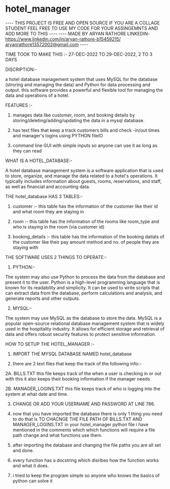 # hotel_manager

 ---- THIS PROJECT IS FREE AND OPEN SOURCE IF YOU ARE A COLLAGE STUDENT FEEL FREE TO USE MY CODE FOR YOUR ASSINGEMNTS AND ADD MORE TO THIS ----
                                 ---- MADE BY ARYAN RATHORE LINKEDIN-https://www.linkedin.com/in/aryan-rathore-b15459215/  aryanrathore13572002@gmail.com ----

TIME TOOK TO MAKE THIS :- 27-DEC-2022 TO 29-DEC-2022, 2 TO 3 DAYS

DISCRIPTION:-

a hotel database management system that uses MySQL for the database (stroring and managing the data) and Python for data processing and output. 
this software provides a powerful and flexible tool for managing the data and operations of a hotel.

FEATURES :-
1. manages data like customer, room, and booking details by storing/deleting/adding/updating the data in a mysql database.

2. has text files that keep a track customers bills and check -in/out times and manager's logins using PYTHON fileIO 

3. command line GUI with simple inputs so anyone can use it as long as they can read

WHAT IS A HOTEL_DATABASE:-

A hotel database management system is a software application that is used to store, organize, and manage the data related to a hotel's operations. It typically includes information about guests, rooms, reservations, and staff, as well as financial and accounting data.

THE hotel_database HAS 3 TABLES:-

1. customer :- this table has the information of the customer like their id and what room they are staying in

2. room :- this table has the information of the rooms like room_type and who is staying in the room (via customer id)

3. booking_details :- this table has the information of the booking datials of the customer like their pay amount method and no. of people they are staying with

THE SOFTWARE USES 2 THINGS TO OPERATE:-

1. PYTHON:-

The system may also use Python to process the data from the database and present it to the user. Python is a high-level programming language that is known for its readability and simplicity. It can be used to write scripts that can extract data from the database, perform calculations and analysis, and generate reports and other outputs.

2. MYSQL:-

The system may use MySQL as the database to store the data. MySQL is a popular open-source relational database management system that is widely used in the hospitality industry. It allows for efficient storage and retrieval of data and offers robust security features to protect sensitive information.


HOW TO SETUP THE HOTEL_MANAGER :-

1. IMPORT THE MYSQL DATABASE NAMED hotel_database

2. there are 2 text files that keep the track of the following info:-

2A. BILLS.TXT this file keeps track of the when a user is checking in or out with this it also keeps their booking information if the manager needs

2B. MANAGER_LOGINS.TXT this file keeps track of who is logging into the system at what date and time.

3. CHANGE OR ADD YOUR USERNAME AND PASSWORD AT LINE 786. 

4. now that you have imported the database there is only 1 thing you need to do that is TO CHACNGE THE FILE PATH OF BILLS.TXT AND MANAGER_LOGINS.TXT in your hotel_manager python file i have mentioned in the comments which which functions will require a file path change and what functions use them.

5. after importing the database and changing the file paths you are all set and done.

6. every function has a docstring which disribes how the function works and what it does. 

7. i tried to keep the program simple so anyone who knows the basics of python can solve it 








